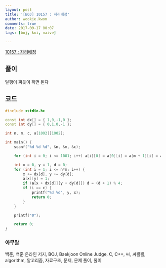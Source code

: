 ```yaml
---
layout: post
title: '[BOJ] 10157 : 자리배정'
author: wookje.kwon
comments: true
date: 2017-09-17 00:07
tags: [boj, koi, naive]

---
```


[10157 : 자리배정](https://www.acmicpc.net/problem/10157)

## 풀이

달팽이 짜듯이 하면 된다

## 코드

```cpp
#include <stdio.h>

const int dx[] = { 1,0,-1,0 };
const int dy[] = { 0,1,0,-1 };

int n, m, c, a[1002][1002];

int main() {
	scanf("%d %d %d", &n, &m, &c);

	for (int i = 0; i <= 1001; i++) a[i][0] = a[0][i] = a[m + 1][i] = a[i][n + 1] = 1;

	int x = 0, y = 1, d = 0;
	for (int i = 1; i <= n*m; i++) {
		x += dx[d], y += dy[d];
		a[x][y] = 1;
		if (a[x + dx[d]][y + dy[d]]) d = (d + 1) % 4;
		if (i == c) {
			printf("%d %d", y, x);
			return 0;
		}
	}

	printf("0");

	return 0;
}
```

### 아무말  
백준, 백준 온라인 저지, BOJ, Baekjoon Online Judge, C, C++, 씨, 씨쁠쁠, algorithm, 알고리즘, 자료구조, 문제, 문제 풀이, 풀이